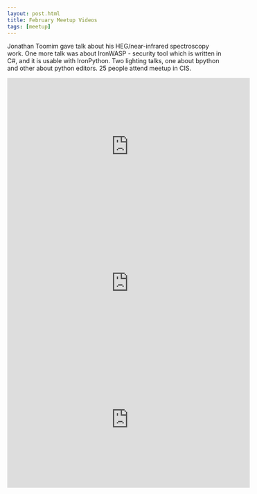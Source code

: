 ```yaml
---
layout: post.html
title: February Meetup Videos
tags: [meetup]
---
```



Jonathan Toomim gave talk about his HEG/near-infrared spectroscopy work. One more talk was about IronWASP - security tool which is written in C#, and it is usable with IronPython. Two lighting talks, one about bpython and other about python editors. 25 people attend meetup in CIS.

<iframe frameborder="0" allowfullscreen="" width="560" height="315" 
   src="http://www.youtube.com/embed/1BkhLI6YxY4?wmode=transparent&showinfo=0&rel=0&autohide=1&autoplay=0"
   frameborder="0" allowfullscreen>
</iframe>

<iframe frameborder="0" allowfullscreen="" width="560" height="315" 
   src="http://www.youtube.com/embed/aotkZjoym1A?wmode=transparent&showinfo=0&rel=0&autohide=1&autoplay=0"
   frameborder="0" allowfullscreen>
</iframe>

<iframe frameborder="0" allowfullscreen="" width="560" height="315" 
   src="http://www.youtube.com/embed/AoO2ATlTSF?wmode=transparent&showinfo=0&rel=0&autohide=1&autoplay=0"
   frameborder="0" allowfullscreen>
</iframe>

